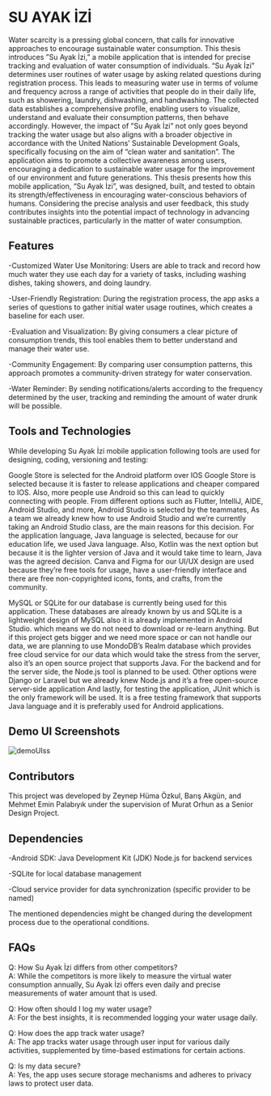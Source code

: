 # SU AYAK İZİ

Water scarcity is a pressing global concern, that calls for innovative approaches to encourage sustainable water consumption. This thesis introduces ”Su Ayak İzi,” a mobile application that is intended for precise tracking and evaluation of water consumption of individuals. “Su Ayak İzi” determines user routines of water usage by asking related questions during registration process. This leads to measuring water use in terms of volume and frequency across a range of activities that people do in their daily life, such as showering, laundry, dishwashing, and handwashing. The collected data establishes a comprehensive profile, enabling users to visualize, understand and evaluate their consumption patterns, then behave accordingly.
However, the impact of ”Su Ayak İzi” not only goes beyond tracking the water usage but also aligns with a broader objective in accordance with the United Nations’ Sustainable Development Goals, specifically focusing on the aim of “clean water and sanitation”. The application aims to promote a collective awareness among users, encouraging a dedication to sustainable water usage for the improvement of our environment and future generations.
This thesis presents how this mobile application, “Su Ayak  İzi”, was designed, built, and tested to obtain its strength/effectiveness in encouraging water-conscious behaviors of humans. Considering the precise analysis and user feedback, this study contributes insights into the potential impact of technology in advancing sustainable practices, particularly in the matter of water consumption.


## Features
-Customized Water Use Monitoring:
Users are able to track and record how much water they use each day for a variety of tasks, including washing dishes, taking showers, and doing laundry.

-User-Friendly Registration: During the registration process, the app asks a series of questions to gather initial water usage routines, which creates a baseline for each user.

-Evaluation and Visualization: By giving consumers a clear picture of consumption trends, this tool enables them to better understand and manage their water use.

-Community Engagement: By comparing user consumption patterns, this approach promotes a community-driven strategy for water conservation.

-Water Reminder: By sending notifications/alerts according to the frequency determined by the user, tracking and reminding the amount of water drunk will be possible.


## Tools and Technologies

While developing Su Ayak İzi mobile application following tools are used for designing, coding, versioning and testing:

Google Store is selected for the Android platform over IOS Google Store is selected because it is faster to release applications and cheaper compared to IOS. Also, more people use Android so this can lead to quickly connecting with people.
From different options such as Flutter, IntelliJ, AIDE, Android Studio, and more, Android Studio is selected by the teammates, As a team we already knew how to use Android Studio and we’re currently taking an Android Studio class, are the main reasons for this decision.
For the application language, Java language is selected, because for our education life, we used Java language. Also, Kotlin was the next option but because it is the lighter version of Java and it would take time to learn, Java was the agreed decision.
Canva and Figma for our UI/UX design are used because they’re free tools for usage, have a user-friendly interface and there are free non-copyrighted icons, fonts, and crafts, from the community.

MySQL or SQLite for our database is currently being used for this application. These databases are already known by us and SQLite is a lightweight design of MySQL also it is already implemented in Android Studio. which means we do not need to download or re-learn anything. But if this project gets bigger and we need more space or can not handle our data, we are planning to use MondoDB’s Realm database which provides free cloud service for our data which would take the stress from the server, also it’s an open source project that supports Java.
For the backend and for the server side, the Node.js tool is planned to be used. Other options were Django or Laravel but we already knew Node.js and it’s a free open-source server-side application
And lastly, for testing the application, JUnit which is the only framework will be used. It is a free testing framework that supports Java language and it is preferably used for Android applications.
## Demo UI Screenshots

![demoUIss](https://github.com/Emin-35/Su-Ayak-Izi/assets/60607684/6249e86f-32d4-4f07-9233-9823e42f871d)



## Contributors
This project was developed by 
Zeynep Hüma Özkul, Barış Akgün, and Mehmet Emin Palabıyık under the supervision of Murat Orhun as a Senior Design Project.
## Dependencies
-Android SDK: Java Development Kit (JDK)
Node.js for backend services


-SQLite for local database management


-Cloud service provider for data synchronization (specific provider to be named)

The mentioned dependencies might be changed during the development process due to the operational conditions.
## FAQs

Q: How Su Ayak İzi differs from other competitors?                         
A: While the competitors is more likely to measure the virtual water consumption annually, Su Ayak İzi offers even daily and precise measurements of water amount that is used.

Q: How often should I log my water usage?                               
A: For the best insights, it is recommended logging your water usage daily.

Q: How does the app track water usage?     
                          A: The app tracks water usage through user input for various daily activities, supplemented by time-based estimations for certain actions.

Q: Is my data secure?               
A: Yes, the app uses secure storage mechanisms and adheres to privacy laws to protect user data.
